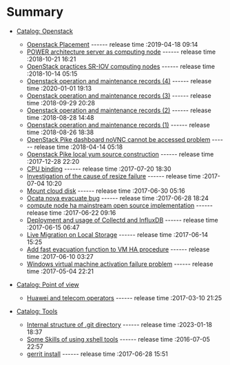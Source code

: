 # Summary

- [Catalog: Openstack](./SUMMARY.md)
  - [Openstack Placement](./openstack/placement.md) ------ release time :2019-04-18 09:14
  - [POWER architecture server as computing node](./openstack/power-arch.md) ------ release time :2018-10-21 16:21
  - [OpenStack practices SR-IOV computing nodes](./openstack/sriov.md) ------ release time :2018-10-14 05:15
  - [Openstack operation and maintenance records (4)](./openstack/openstack-op-4.md) ------ release time :2020-01-01 19:13
  - [Openstack operation and maintenance records (3)](./openstack/openstack-op-3.md) ------ release time :2018-09-29 20:28
  - [Openstack operation and maintenance records (2)](./openstack/openstack-op-2.md) ------ release time :2018-08-28 14:48
  - [Openstack operation and maintenance records (1)](./openstack/openstack-op-1.md) ------ release time :2018-08-26 18:38
  - [OpenStack Pike dashboard noVNC cannot be accessed problem](./openstack/novnc-problem.md) ------ release time :2018-04-14 05:18
  - [Openstack Pike local yum source construction](./openstack/openstack-local-yum.md) ------ release time :2017-12-28 22:20
  - [CPU binding](./openstack/cpu-binding.md) ------ release time :2017-07-20 18:30
  - [Investigation of the cause of resize failure](./openstack/resize-fail.md) ------ release time :2017-07-04 10:20
  - [Mount cloud disk](./openstack/mount-cloud-disk.md) ------ release time :2017-06-30 05:16
  - [Ocata nova evacuate bug](./openstack/ocata-nova-evacuate-bug.md) ------ release time :2017-06-28 18:24
  - [compute node ha mainstream open source implementation](./openstack/compute-node-ha.md) ------ release time :2017-06-22 09:16
  - [Deployment and usage of Collectd and InfluxDB](./openstack/collectd-influxdb.md) ------ release time :2017-06-15 06:47
  - [Live Migration on Local Storage](./openstack/live-migration-local.md) ------ release time :2017-06-14 15:25
  - [Add fast evacuation function to VM HA procedure](./openstack/fast-evacuation.md) ------ release time :2017-06-10 03:27
  - [Windows virtual machine activation failure problem](./openstack/vm-activation-failure.md) ------ release time :2017-05-04 22:21

- [Catalog: Point of view](./SUMMARY.md)
  - [Huawei and telecom operators](./point-of-view/huawei-and-operators.md) ------ release time :2017-03-10 21:25

- [Catalog: Tools](./SUMMARY.md)
  - [Internal structure of .git directory](./tools/git-dir.md) ------ release time :2023-01-18 18:37
  - [Some Skills of using xshell tools](./tools/xshell-skill.md) ------ release time :2016-07-05 22:57
  - [gerrit install](./tools/gerrit-install.md) ------ release time :2017-06-28 15:51
